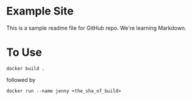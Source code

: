 # Example Site

This is a sample readme file for GitHub repo. We're learning Markdown.

# To Use

```
docker build .
```

followed by
```
docker run --name jenny <the_sha_of_build>
```
